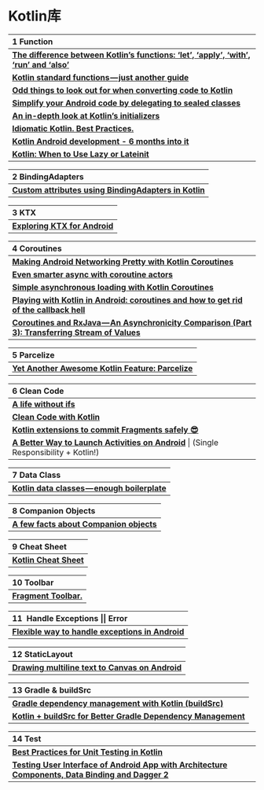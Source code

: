 # Kotlin库

| 1  **Function**                                              |
| :----------------------------------------------------------- |
| [**The difference between Kotlin’s functions: ‘let’, ‘apply’, ‘with’, ‘run’ and ‘also’**](https://proandroiddev.com/the-difference-between-kotlins-functions-let-apply-with-run-and-else-ca51a4c696b8) |
| [**Kotlin standard functions — just another guide**](https://proandroiddev.com/kotlin-standard-functions-just-another-guide-8c639181ceb1) |
| [**Odd things to look out for when converting code to Kotlin**](https://android.jlelse.eu/odd-things-to-look-out-for-when-converting-code-to-kotlin-a00b6239828c) |
| [**Simplify your Android code by delegating to sealed classes**](https://medium.com/halcyon-mobile/simplify-your-android-code-by-delegating-to-sealed-classes-99304c509321) |
| [**An in-depth look at Kotlin’s initializers**](https://medium.com/keepsafe-engineering/an-in-depth-look-at-kotlins-initializers-a0420fcbf546) |
| [**Idiomatic Kotlin. Best Practices.**](https://blog.philipphauer.de/idiomatic-kotlin-best-practices/) |
| [**Kotlin Android development - 6 months into it**](http://blog.karumi.com/kotlin-android-development-6-months-into-it/) |
| [**Kotlin: When to Use Lazy or Lateinit**](https://www.bignerdranch.com/blog/kotlin-when-to-use-lazy-or-lateinit/) |

| 2  **BindingAdapters**                                       |
| :----------------------------------------------------------- |
| [**Custom attributes using BindingAdapters in Kotlin**](https://proandroiddev.com/custom-attributes-using-bindingadapters-in-kotlin-971ef8fcc259) |

| 3  **KTX**                                                   |
| :----------------------------------------------------------- |
| [**Exploring KTX for Android**](https://medium.com/exploring-android/exploring-ktx-for-android-13a369795b51) |

| 4  **Coroutines**                                            |
| :----------------------------------------------------------- |
| [**Making Android Networking Pretty with Kotlin Coroutines**](https://medium.cobeisfresh.com/making-android-networking-pretty-with-kotlin-coroutines-b364ffbd803c) |
| [**Even smarter async with coroutine actors**](https://hellsoft.se/even-smarter-async-with-coroutine-actors-6d35d8f5c8f3) |
| [**Simple asynchronous loading with Kotlin Coroutines**](https://hellsoft.se/simple-asynchronous-loading-with-kotlin-coroutines-f26408f97f46) |
| [**Playing with Kotlin in Android: coroutines and how to get rid of the callback hell**](https://medium.com/@andrea.bresolin/playing-with-kotlin-in-android-coroutines-and-how-to-get-rid-of-the-callback-hell-a96e817c108b) |
| [**Coroutines and RxJava — An Asynchronicity Comparison (Part 3): Transferring Stream of Values**](https://medium.com/capital-one-developers/coroutines-and-rxjava-an-asynchronicity-comparison-part-3-transferring-stream-of-values-e858f4233791) |

| 5  **Parcelize**                                             |
| :----------------------------------------------------------- |
| [**Yet Another Awesome Kotlin Feature: Parcelize**](https://android.jlelse.eu/yet-another-awesome-kotlin-feature-parcelize-5439718ba220) |

| 6  **Clean Code**                                            |
| :----------------------------------------------------------- |
| [**A life without ifs**](https://medium.com/a-problem-like-maria/a-life-without-ifs-e44967e5c77b) |
| [**Clean Code with Kotlin**](https://blog.philipphauer.de/clean-code-kotlin/) |
| [**Kotlin extensions to commit Fragments safely 😎**](https://proandroiddev.com/kotlin-extensions-to-commit-fragments-safely-de06218a1f4) |
| [**A Better Way to Launch Activities on Android**](https://medium.com/capital-one-developers/a-better-way-to-launch-activities-on-android-8a1045181b16) \| (Single Responsibility + Kotlin!) |

| 7  **Data Class**                                            |
| :----------------------------------------------------------- |
| [**Kotlin data classes — enough boilerplate**](https://proandroiddev.com/kotlin-data-classes-enough-boilerplate-c4647e475485) |

| 8  Companion Objects                                         |
| :----------------------------------------------------------- |
| [**A few facts about Companion objects**](https://blog.kotlin-academy.com/a-few-facts-about-companion-objects-37e18429b725) |

| 9  **Cheat Sheet**                                           |
| :----------------------------------------------------------- |
| [**Kotlin Cheat Sheet**](https://blog.kotlin-academy.com/kotlin-cheat-sheet-1137588c75a) |

| 10  **Toolbar**                                              |
| :----------------------------------------------------------- |
| [**Fragment Toolbar.**](https://medium.com/appunite-edu-collection/fragment-toolbar-manage-it-better-a6a6ef31d43) |

| 11   **Handle Exceptions \|\| Error**                        |
| :----------------------------------------------------------- |
| [**Flexible way to handle exceptions in Android**](https://android.jlelse.eu/flexible-way-to-handle-exceptions-in-android-9de236f304ad) |

| 12  **StaticLayout**                                         |
| :----------------------------------------------------------- |
| [**Drawing multiline text to Canvas on Android**](https://medium.com/over-engineering/drawing-multiline-text-to-canvas-on-android-9b98f0bfa16a) |

| 13  **Gradle** & buildSrc                                    |
| :----------------------------------------------------------- |
| [**Gradle dependency management with Kotlin (buildSrc)**](https://proandroiddev.com/gradle-dependency-management-with-kotlin-94eed4df9a28) |
| [**Kotlin + buildSrc for Better Gradle Dependency Management**](https://handstandsam.com/2018/02/11/kotlin-buildsrc-for-better-gradle-dependency-management/) |

| 14  **Test**                                                 |
| :----------------------------------------------------------- |
| [**Best Practices for Unit Testing in Kotlin**](https://blog.philipphauer.de/best-practices-unit-testing-kotlin/?utm_source=twitter.com&utm_medium=social&utm_campaign=best-practices-for-unit-testing-in-kotli) |
| [**Testing User Interface of Android App with Architecture Components, Data Binding and Dagger 2**](https://proandroiddev.com/testing-user-interface-of-android-app-with-architecture-components-data-binding-and-dagger-2-5d15c3779807) |

